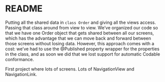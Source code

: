 #  README

Putting all the shared data in `class Order` and giving all the views access.  Passing that class around from view to view.  We’ve organized our code so that we have one Order object that gets shared between all our screens, which has the advantage that we can move back and forward between those screens without losing data. However, this approach comes with a cost: we’ve had to use the @Published property wrapper for the properties in the class, and as soon we did that we lost support for automatic Codable conformance.

First project where lots of screens.  Lots of NavigationView and NavigationLink.

